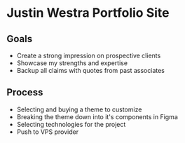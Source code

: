 # Justin Westra Portfolio Site

## Goals

- Create a strong impression on prospective clients
- Showcase my strengths and expertise
- Backup all claims with quotes from past associates

## Process

- Selecting and buying a theme to customize
- Breaking the theme down into it's components in Figma
- Selecting technologies for the project
- Push to VPS provider
